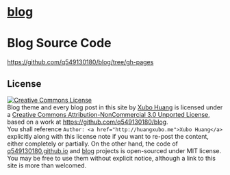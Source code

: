 # [blog](http://huangxubo.me/blog/)


# Blog Source Code
<a href="https://github.com/q549130180/blog/tree/gh-pages">https://github.com/q549130180/blog/tree/gh-pages</a>

## License

<a rel="license" href="http://creativecommons.org/licenses/by-nc/3.0/">
    <img alt="Creative Commons License" style="border-width:0" src="http://i.creativecommons.org/l/by-nc/3.0/88x31.png" />
</a>
<div><span xmlns:dct="http://purl.org/dc/terms/" href="http://purl.org/dc/dcmitype/Text" property="dct:title" rel="dct:type">Blog theme and every blog post in this site</span> by <a xmlns:cc="http://creativecommons.org/ns#" href="http://huangxubo.me" property="cc:attributionName" rel="cc:attributionURL">Xubo Huang</a> is licensed under a <a rel="license" href="http://creativecommons.org/licenses/by-nc/3.0/">Creative Commons Attribution-NonCommercial 3.0 Unported License</a>, based on a work at <a xmlns:dct="http://purl.org/dc/terms/" href="https://github.com/q549130180/blog" rel="dct:source">https://github.com/q549130180/blog</a>. </div>
<div>You shall reference <code>Author: &lt;a href=&quot;http://huangxubo.me&quot;&gt;Xubo Huang&lt;/a&gt;</code> explicitly along with this license note if you want to re-post the content, either completely or partially. On the other hand, the code of <a href="https://github.com/q549130180/q549130180.github.io" target="_blank">q549130180.github.io</a> and <a href="https://github.com/q549130180/blog" target="_blank">blog</a> projects is open-sourced under MIT license. You may be free to use them without explicit notice, although a link to this site is more than welcomed.</div>
